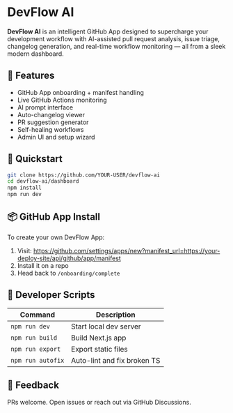 # DevFlow AI

**DevFlow AI** is an intelligent GitHub App designed to supercharge your development workflow with AI-assisted pull request analysis, issue triage, changelog generation, and real-time workflow monitoring — all from a sleek modern dashboard.

## 🔧 Features
- GitHub App onboarding + manifest handling
- Live GitHub Actions monitoring
- AI prompt interface
- Auto-changelog viewer
- PR suggestion generator
- Self-healing workflows
- Admin UI and setup wizard

## 🚀 Quickstart

```bash
git clone https://github.com/YOUR-USER/devflow-ai
cd devflow-ai/dashboard
npm install
npm run dev
```

## 📦 GitHub App Install

To create your own DevFlow App:
1. Visit: https://github.com/settings/apps/new?manifest_url=https://your-deploy-site/api/github/app/manifest
2. Install it on a repo
3. Head back to `/onboarding/complete`

## 🧠 Developer Scripts

| Command         | Description                      |
|----------------|----------------------------------|
| `npm run dev`  | Start local dev server           |
| `npm run build`| Build Next.js app                |
| `npm run export`| Export static files              |
| `npm run autofix`| Auto-lint and fix broken TS     |

## 💬 Feedback

PRs welcome. Open issues or reach out via GitHub Discussions.
